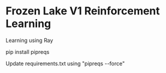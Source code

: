# Frozen Lake V1 Reinforcement Learning
 
Learning using Ray

pip install pipreqs 

Update requirements.txt using "pipreqs --force"
